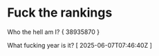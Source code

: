 # Fuck the rankings

Who the hell am I?
{ 38935870 }

What fucking year is it?
[ 2025-06-07T07:46:40Z ]
